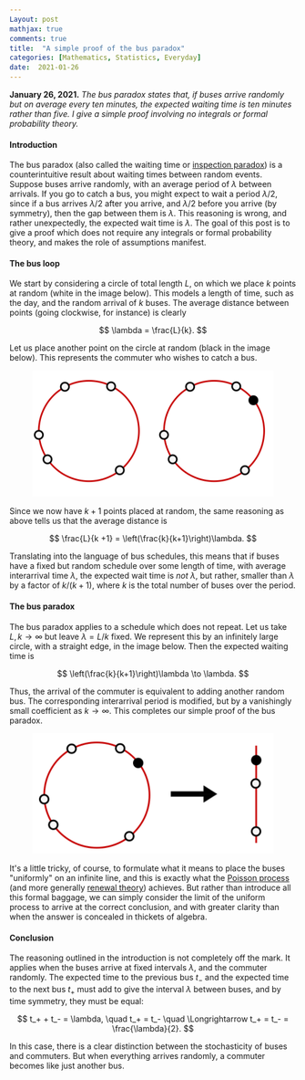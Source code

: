 ```yaml
---
Layout: post
mathjax: true
comments: true
title:  "A simple proof of the bus paradox"
categories: [Mathematics, Statistics, Everyday]
date:  2021-01-26
---
```


**January 26, 2021.** *The bus paradox states that, if buses arrive
  randomly but on average every ten minutes, the expected waiting time is
  ten minutes rather than five. I give a simple proof involving no
  integrals or formal probability theory.*

#### Introduction

The bus paradox (also called the waiting time or
[inspection paradox](https://en.wikipedia.org/wiki/Renewal_theory#Inspection_paradox))
is a counterintuitive result about waiting times between random events.
Suppose buses arrive randomly, with an average period of $\lambda$
between arrivals.
If you go to catch a bus, you might expect to wait a period
$\lambda/2$, since if a bus arrives $\lambda/2$ after you arrive, and
$\lambda/2$ before you arrive (by symmetry), then the gap between them
is $\lambda$.
This reasoning is wrong, and rather unexpectedly, the expected wait
time is $\lambda$.
The goal of this post is to give a proof which does
not require any integrals or formal probability theory, and
makes the role of assumptions manifest.

#### The bus loop

We start by considering a circle of total length $L$, on
which we place $k$ points at random (white in the image below).
This models a length of time, such as the day, and the random arrival
of $k$ buses.
The average distance between points (going clockwise, for instance) is clearly

$$
\lambda = \frac{L}{k}.
$$

Let us place another point on the circle at random (black in the image
below).
This represents the commuter who wishes to catch a bus.

<figure>
    <div style="text-align:center"><img src
    ="/images/posts/bus1.png"/>
	</div>
	</figure>

Since we now have $k + 1$ points placed at random, the same reasoning
as above tells us that the average distance is

$$
\frac{L}{k +1} = \left(\frac{k}{k+1}\right)\lambda.
$$

Translating into the language of bus schedules, this means that if
buses have a fixed but random schedule over some length of time, with
average interarrival time $\lambda$, the expected wait time is *not*
$\lambda$, but rather, smaller than $\lambda$ by a factor of
$k/(k+1)$, where $k$ is the total number of buses over the period.

#### The bus paradox

The bus paradox applies to a schedule which does not repeat.
Let us take $L, k \to \infty$ but leave $\lambda = L/k$ fixed.
We represent this by an infinitely large circle, with a straight edge,
in the image below.
Then the expected waiting time is

$$
\left(\frac{k}{k+1}\right)\lambda \to \lambda.
$$

Thus, the arrival of the commuter is equivalent to adding another random
bus. The corresponding interarrival period is modified, but by a
vanishingly small coefficient as $k \to \infty$. This completes our simple proof of the bus paradox.

<figure>
    <div style="text-align:center"><img src
    ="/images/posts/bus2.png"/>
	</div>
	</figure>

It's a little tricky, of course, to formulate what it means to place
the buses "uniformly" on an infinite line, and this is exactly what the
[Poisson process](https://en.wikipedia.org/wiki/Poisson_point_process#Homogeneous_Poisson_point_process)
(and more generally [renewal theory](https://en.wikipedia.org/wiki/Renewal_theory#Inspection_paradox))
achieves.
But rather than introduce all this formal baggage, we can simply consider
the limit of the uniform process to arrive at the correct conclusion,
and with greater clarity than when the answer is concealed in thickets of algebra.

#### Conclusion

The reasoning outlined in the introduction is not completely off the
mark. It applies when the buses arrive at fixed intervals $\lambda$,
and the commuter randomly.
The expected time to the previous bus $t_-$ and the expected time to
the next bus $t_+$ must add to give the interval $\lambda$ between
buses, and by time symmetry, they must be equal:

$$
t_+ + t_- = \lambda, \quad t_+ = t_- \quad \Longrightarrow t_+ = t_- = \frac{\lambda}{2}.
$$

In this case, there is a clear distinction between the stochasticity
of buses and commuters.
But when everything arrives randomly, a commuter becomes like just another
bus.

<!-- So waiting time equals interarrival time. -->

<!-- When the buses are random, our argument explains why this argument
breaks down: the commuter is like another bus!
They are just another random point in the sequence, and must therefore
have the  -->

<!-- There are a few other fun things we can do, however.
If we add $n$ commuters, for $n = o(k)$, then when they sprinkled
randomly among the buses, it is overwhelmingly likely that the next
thing to come along will be a bus rather than a commuter (with
probability $k/(k+n) \to 1$), and hence the expected wait time is

$$
\left(\frac{k}{k+n}\right)\lambda \to \lambda.
$$

But for finite $n$, the time to  -->
